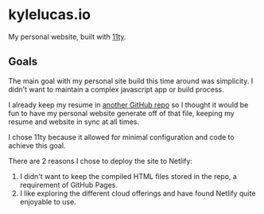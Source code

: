 # kylelucas.io

My personal website, built with [11ty](https://www.11ty.dev/).

## Goals

The main goal with my personal site build this time around was simplicity. I didn't want to maintain a complex javascript app or build process.

I already keep my resume in [another GitHub repo](https://github.com/kylegrantlucas/resume) so I thought it would be fun to have my personal website generate off of that file, keeping my resume and website in sync at all times.

I chose 11ty because it allowed for minimal configuration and code to achieve this goal.

There are 2 reasons I chose to deploy the site to Netlify:

1. I didn't want to keep the compiled HTML files stored in the repo, a requirement of GitHub Pages.
2. I like exploring the different cloud offerings and have found Netlify quite enjoyable to use.

